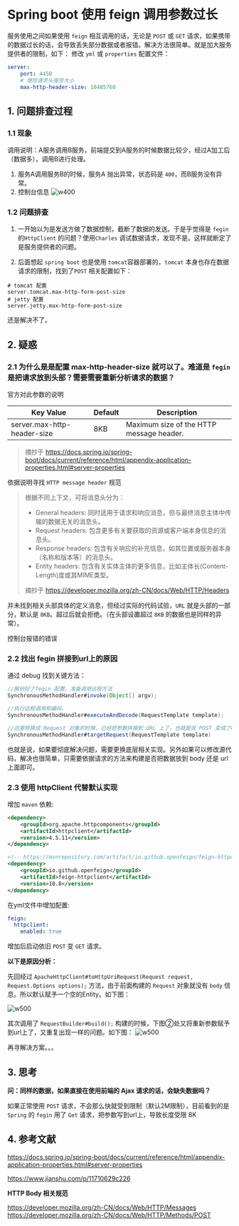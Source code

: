 # Spring boot 使用 feign 调用参数过长

服务使用之间如果使用 `feign` 相互调用的话，无论是 `POST` 或 `GET` 请求，如果携带的数据过长的话，会导致丢失部分数据或者报错。解决方法很简单。就是加大服务提供者的限制，如下：
修改 `yml` 或 `properties` 配置文件：

```yml
server:
    port: 4450
    # 增加请求头接受大小
    max-http-header-size: 10485760
```

## 1. 问题排查过程

### 1.1 现象
调用说明：A服务调用B服务，前端提交到A服务的时候数据比较少，经过A加工后（数据多），调用B进行处理。

1. 服务A调用服务B的时候，服务A 抛出异常，状态码是 `400`，而B服务没有异常。
2. 控制台信息
![w400](http://img.lsof.fun/2020-03-08-15836550983782.jpg)

### 1.2 问题排查

1. 一开始以为是发送方做了数据控制，截断了数据的发送。于是乎觉得是 `fegin` 的`HttpClient` 的问题？使用`Charles` 调试数据请求，发现不是。这样就断定了是服务提供者的问题。

2. 后面想起 `spring boot` 也是使用 `tomcat`容器部署的，`tomcat` 本身也存在数据请求的限制，找到了`POST` 相关配置如下：

```properties
# tomcat 配置
server.tomcat.max-http-form-post-size
# jetty 配置
server.jetty.max-http-form-post-size
```
还是解决不了。

## 2. 疑惑

### 2.1 为什么是是配置 max-http-header-size 就可以了。难道是 `fegin` 是把请求放到头部？需要需要重新分析请求的数据？

官方对此参数的说明
>
| Key	Value | Default | Description |
| --- | --- | --- |
| server.max-http-header-size | 8KB | Maximum size of the HTTP message header. |
> 摘抄于 https://docs.spring.io/spring-boot/docs/current/reference/html/appendix-application-properties.html#server-properties

依据说明寻找 `HTTP message header` 规范 

>根据不同上下文，可将消息头分为：
>
>* General headers: 同时适用于请求和响应消息，但与最终消息主体中传输的数据无关的消息头。
>* Request headers: 包含更多有关要获取的资源或客户端本身信息的消息头。
>* Response headers: 包含有关响应的补充信息，如其位置或服务器本身（名称和版本等）的消息头。
>* Entity headers: 包含有关实体主体的更多信息，比如主体长(Content-Length)度或其MIME类型。
>
>摘抄于 https://developer.mozilla.org/zh-CN/docs/Web/HTTP/Headers

并未找到相关头部具体的定义消息，但经过实际的代码试验，`URL` 就是头部的一部分，默认是 `8KB`。超过后就会拒绝。（在头部设置超过 `8KB` 的数据也是同样的异常）。

控制台报错的错误


### 2.2 找出 fegin 拼接到url上的原因

通过 debug 找到关键方法：

```java
//解析好了fegin 配置，准备调用远程方法
SynchronousMethodHandler#invoke(Object[] argv);

//执行远程调用和编码，
SynchronousMethodHandler#executeAndDecode(RequestTemplate template);

//这里转换成 Request 对象的时候，已经把参数拼接到 URL 上了，也就是说 POST 变成了GET 请求
SynchronousMethodHandler#targetRequest(RequestTemplate template)
```
也就是说，如果要彻底解决问题，需要更换底层相关实现。另外如果可以修改源代码，解决也很简单，只需要依据请求的方法来构建是否把数据放到 body 还是 url 上面即可。

### 2.3 使用 httpClient 代替默认实现

增加 `maven` 依赖:

```xml
<dependency>
    <groupId>org.apache.httpcomponents</groupId>
    <artifactId>httpclient</artifactId>
    <version>4.5.11</version>
</dependency>

<!-- https://mvnrepository.com/artifact/io.github.openfeign/feign-httpclient -->
<dependency>
    <groupId>io.github.openfeign</groupId>
    <artifactId>feign-httpclient</artifactId>
    <version>10.8</version>
</dependency>
```

在yml文件中增加配置:

```yml
feign:
  httpclient:
    enabled: true
```

增加后启动依旧 `POST` 变 `GET` 请求。

**以下是原因分析：**

先回经过 `ApacheHttpClient#toHttpUriRequest(Request request, Request.Options options);` 方法，由于前面构建的 `Request` 对象就没有 `body` 信息。所以默认赋予一个空的Entity。如下图：

![w500](http://img.lsof.fun/2020-03-08-15836757341084.jpg)

其次调用了 `RequestBuilder#build();` 构建的时候，下图②处又将重新参数赋予到url上了，又重复出现一样的问题。如下图：
![w500](http://img.lsof.fun/2020-03-08-15836755685690.jpg)

再寻解决方案。。。


## 3. 思考
**问：同样的数据，如果直接在使用前端的 Ajax 请求的话，会缺失数据吗？**

如果正常使用 `POST` 请求，不会那么快就受到限制（默认2M限制），目前看到的是 `Spring` 的 `fegin` 用了 `Get` 请求，把参数写到url上，导致长度受限 8K


## 4. 参考文献
https://docs.spring.io/spring-boot/docs/current/reference/html/appendix-application-properties.html#server-properties

https://www.jianshu.com/p/11710629c226

**HTTP Body 相关规范**

https://developer.mozilla.org/zh-CN/docs/Web/HTTP/Messages
https://developer.mozilla.org/zh-CN/docs/Web/HTTP/Methods/POST

